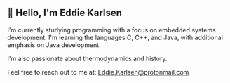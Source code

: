 ## 👋 Hello, I'm Eddie Karlsen

I'm currently studying programming with a focus on embedded systems development. I'm learning the languages C, C++, and Java, with additional emphasis on Java development.

I'm also passionate about thermodynamics and history.

Feel free to reach out to me at: Eddie.Karlsen@protonmail.com
